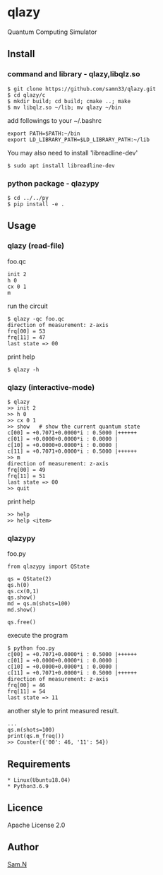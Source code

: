 qlazy
=====

Quantum Computing Simulator

## Install

### command and library - qlazy,libqlz.so

    $ git clone https://github.com/samn33/qlazy.git
    $ cd qlazy/c
    $ mkdir build; cd build; cmake ..; make
    $ mv libqlz.so ~/lib; mv qlazy ~/bin
	
add followings to your ~/.bashrc

    export PATH=$PATH:~/bin
    export LD_LIBRARY_PATH=$LD_LIBRARY_PATH:~/lib

You may also need to install 'libreadline-dev'

    $ sudo apt install libreadline-dev

### python package - qlazypy

    $ cd ../../py
    $ pip install -e .

## Usage

### qlazy (read-file)

foo.qc

    init 2
    h 0
    cx 0 1
    m

run the circuit

    $ qlazy -qc foo.qc
    direction of measurement: z-axis
    frq[00] = 53
    frq[11] = 47
    last state => 00

print help
	
    $ qlazy -h

### qlazy (interactive-mode)

    $ qlazy
	>> init 2
	>> h 0
	>> cx 0 1
	>> show   # show the current quantum state
    c[00] = +0.7071+0.0000*i : 0.5000 |++++++
    c[01] = +0.0000+0.0000*i : 0.0000 |
    c[10] = +0.0000+0.0000*i : 0.0000 |
    c[11] = +0.7071+0.0000*i : 0.5000 |++++++
	>> m
    direction of measurement: z-axis
    frq[00] = 49
    frq[11] = 51
    last state => 00
	>> quit

print help

	>> help
	>> help <item>

### qlazypy

foo.py
	
    from qlazypy import QState
    
    qs = QState(2)
    qs.h(0)
    qs.cx(0,1)
    qs.show()
    md = qs.m(shots=100)
    md.show()
    
    qs.free()

execute the program

    $ python foo.py
    c[00] = +0.7071+0.0000*i : 0.5000 |++++++
    c[01] = +0.0000+0.0000*i : 0.0000 |
    c[10] = +0.0000+0.0000*i : 0.0000 |
    c[11] = +0.7071+0.0000*i : 0.5000 |++++++
    direction of measurement: z-axis
    frq[00] = 46
    frq[11] = 54
    last state => 11

another style to print measured result.

    ...
    qs.m(shots=100)
	print(qs.m_freq())
    >> Counter({'00': 46, '11': 54})

## Requirements

    * Linux(Ubuntu18.04)
    * Python3.6.9

## Licence

Apache License 2.0

## Author

[Sam.N](http://github.com/samn33)
